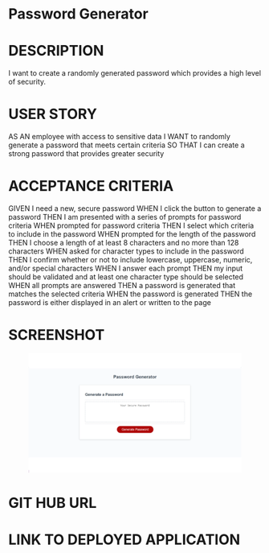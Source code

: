 # Password Generator

# DESCRIPTION
I want to create a randomly generated password which provides a high level of security. 
# USER STORY

AS AN employee with access to sensitive data
I WANT to randomly generate a password that meets certain criteria
SO THAT I can create a strong password that provides greater security

# ACCEPTANCE CRITERIA

GIVEN I need a new, secure password
WHEN I click the button to generate a password
THEN I am presented with a series of prompts for password criteria
WHEN prompted for password criteria
THEN I select which criteria to include in the password
WHEN prompted for the length of the password
THEN I choose a length of at least 8 characters and no more than 128 characters
WHEN asked for character types to include in the password
THEN I confirm whether or not to include lowercase, uppercase, numeric, and/or special characters
WHEN I answer each prompt
THEN my input should be validated and at least one character type should be selected
WHEN all prompts are answered
THEN a password is generated that matches the selected criteria
WHEN the password is generated
THEN the password is either displayed in an alert or written to the page

# SCREENSHOT
<figure>
<img src="./Screenshot.png">
</figure>

# GIT HUB URL


# LINK TO DEPLOYED APPLICATION 
